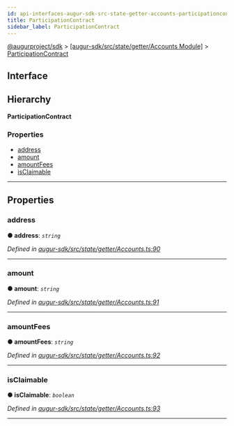 ```yaml
---
id: api-interfaces-augur-sdk-src-state-getter-accounts-participationcontract
title: ParticipationContract
sidebar_label: ParticipationContract
---
```


[@augurproject/sdk](api-readme.md) > [[augur-sdk/src/state/getter/Accounts Module]](api-modules-augur-sdk-src-state-getter-accounts-module.md) > [ParticipationContract](api-interfaces-augur-sdk-src-state-getter-accounts-participationcontract.md)

## Interface

## Hierarchy

**ParticipationContract**

### Properties

* [address](api-interfaces-augur-sdk-src-state-getter-accounts-participationcontract.md#address)
* [amount](api-interfaces-augur-sdk-src-state-getter-accounts-participationcontract.md#amount)
* [amountFees](api-interfaces-augur-sdk-src-state-getter-accounts-participationcontract.md#amountfees)
* [isClaimable](api-interfaces-augur-sdk-src-state-getter-accounts-participationcontract.md#isclaimable)

---

## Properties

<a id="address"></a>

###  address

**● address**: *`string`*

*Defined in [augur-sdk/src/state/getter/Accounts.ts:90](https://github.com/AugurProject/augur/blob/304ca83772/packages/augur-sdk/src/state/getter/Accounts.ts#L90)*

___
<a id="amount"></a>

###  amount

**● amount**: *`string`*

*Defined in [augur-sdk/src/state/getter/Accounts.ts:91](https://github.com/AugurProject/augur/blob/304ca83772/packages/augur-sdk/src/state/getter/Accounts.ts#L91)*

___
<a id="amountfees"></a>

###  amountFees

**● amountFees**: *`string`*

*Defined in [augur-sdk/src/state/getter/Accounts.ts:92](https://github.com/AugurProject/augur/blob/304ca83772/packages/augur-sdk/src/state/getter/Accounts.ts#L92)*

___
<a id="isclaimable"></a>

###  isClaimable

**● isClaimable**: *`boolean`*

*Defined in [augur-sdk/src/state/getter/Accounts.ts:93](https://github.com/AugurProject/augur/blob/304ca83772/packages/augur-sdk/src/state/getter/Accounts.ts#L93)*

___

